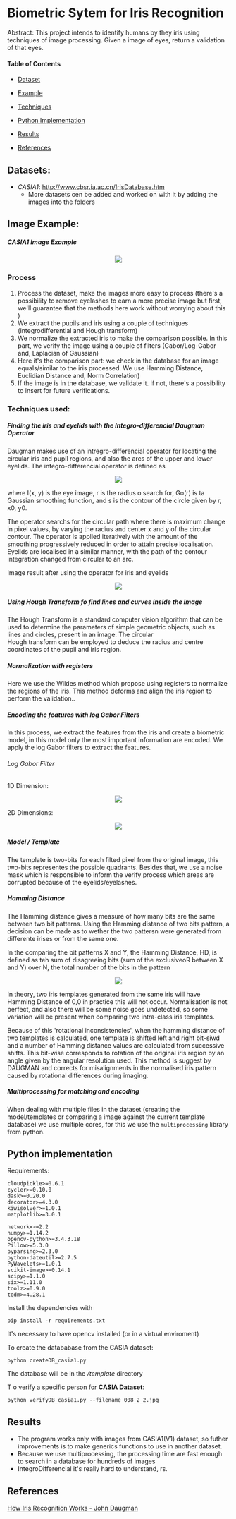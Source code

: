 # Biometric Sytem for Iris Recognition

Abstract: This project intends to identify humans by they iris using techniques of image processing. Given a image of eyes, return a validation of that eyes.

#### Table of Contents

- [Dataset](#dataset)

- [Example](#example)

- [Techniques](#tech)

- [Python Implementation](#python)

- [Results](#result)

- [References](#references)

<div id='dataset' >

## **Datasets**:

- *CASIA1*: http://www.cbsr.ia.ac.cn/IrisDatabase.htm 
  * More datasets cen be added and worked on with it by adding the images into the folders 

<div id='example' />

## **Image Example:**

##### CASIA1 Image Example

<p align='center'>
    <img src='https://i.ibb.co/nmqb4pv/084-2-2.jpg' />
</p>

### Process


<div id='process' />

1) Process the dataset, make the images more easy to process (there's a possibility to remove eyelashes to earn a more precise image but first, we'll guarantee that the methods here work without worrying about this )
2) We extract the pupils and iris using a couple of techniques (integrodifferential and Hough transform)
3) We normalize the extracted iris to make the comparison possible. In this part, we verify the image using a couple of filters (Gabor/Log-Gabor and, Laplacian of Gaussian)
4) Here it's the comparison part: we check in the database for an image equals/similar to the iris processed. We use Hamming Distance, Euclidian Distance and, Norm Correlation)
5) If the image is in the database, we validate it. If not, there's a possibility to insert for future verifications.


<div id='tech' />

### Techniques used:

##### Finding the iris and eyelids with the Integro-differencial Daugman Operator

Daugman makes use of an intregro-differencial operator for locating the circular iris and pupil regions, and also the arcs of the upper and lower eyelids. The integro-differencial operator is defined as


<p align='center'>
    <img src='./equ1.png' />
</p>

where I(x, y) is the eye image, r is the radius o search for, Go(r) is ta Gaussian smoothing function, and s is the contour of the circle given by r, x0, y0.

The operator searchs for the circular path where there is maximum change in pixel values, by varying the radius and center x and y of the circular contour. The operator is applied iteratively with the amount of the smoothing progressively reduced in order to attain precise localisation. Eyelids are localised in a similar manner, with the path of the contour integration changed from circular to an arc.

Image result after using the operator for iris and eyelids

<p align='center'>
    <img src='./intrego-eye.jpg' />
</p>


##### Using Hough Transform fo find lines and curves inside the image


<div id='references' />The Hough Transform is a standard computer vision algorithm that can be used to determine the parameters of simple geometric objects, such as lines and circles, present in an image. The circular
<div id='example' />
 Hough transform can be employed to deduce the radius and centre coordinates of the pupil and iris region.

##### Normalization with registers

 Here we use the Wildes method which propose using registers to normalize the regions of the iris. This method deforms and align the iris region to perform the validation..

##### Encoding the features with log Gabor Filters

In this process, we extract the features from the iris and create a biometric model, in this model only the most important information are encoded. We apply the log Gabor filters to extract the features.

###### Log Gabor Filter

1D Dimension:


<p align='center'>
    <img src='./loggabor1D.jpg' />
</p>

2D Dimensions:


<p align='center'>
    <img src='./loggabor2D.jpg' />
</p>


##### Model / Template

 The template is two-bits for each filted pixel from the original image, this two-bits representes the possible quadrants. Besides that, we use a noise mask which is responsible to inform the verify process which areas are corrupted because of the eyelids/eyelashes.

##### Hamming Distance

The Hamming distance gives a measure of how many bits are the same between two bit patterns. Using the Hamming distance of two bits pattern, a decision can be made as to wether the two pattersn were generated from differente irises or from the same one.

In the comparing the bit patterns X and Y, the Hamming Distance, HD, is defined as teh sum of disagreeing bits (sum of the exclusiveoR between X and Y) over N, the total number of the bits in the pattern

<p align='center'>
    <img src='./hammin.jpg' />
</p>

In theory, two iris templates generated from the same iris will have Hamming Distance of 0,0 in practice this will not occur. Normalisation is not perfect, and also there will be some noise goes undetected, so some variation will be present when comparing two intra-class iris templates.

Because of this 'rotational inconsistencies', when the hamming distance of two templates is calculated, one template is shifted left and right bit-siwd and a number of Hamming distance values are calculated from successive shifts. This bit-wise corresponds to rotation of the original iris region by an angle given by the angular resolution used. This method is suggest by DAUGMAN and corrects for misalignments in the normalised iris pattern caused by rotational differences during imaging.

##### Multiprocessing for matching and encoding

 When dealing with multiple files in the dataset (creating the model/templates or comparing a image against the current template database) we use multiple cores, for this we use the ```multiprocessing``` library from python.


<div id='python' />

## Python implementation

Requirements:

```
cloudpickle>=0.6.1
cycler>=0.10.0
dask>=0.20.0
decorator>=4.3.0
kiwisolver>=1.0.1
matplotlib>=3.0.1

networkx>=2.2
numpy>=1.14.2
opencv-python>=3.4.3.18
Pillow>=5.3.0
pyparsing>=2.3.0
python-dateutil>=2.7.5
PyWavelets>=1.0.1
scikit-image>=0.14.1
scipy>=1.1.0
six>=1.11.0
toolz>=0.9.0
tqdm>=4.28.1
```

Install the dependencies with

```pip install -r requirements.txt```

 It's necessary to have opencv installed (or in a virtual enviroment)

To create the datababase from the  CASIA dataset: 

```python createDB_casia1.py ```

 The database will be in the */template* directory


T o verify a specific person for **CASIA Dataset**: 

```python verifyDB_casia1.py --filename 008_2_2.jpg```

<div id='result' />

## Results

- The program works only with images from CASIA1(V1) dataset, so futher improvements is to make generics functions to use in another dataset.
- Because we use multiprocessing, the processing time are fast enough to search in a database for hundreds of images
- IntegroDifferencial it's really hard to understand, rs.

## References

[How Iris Recognition Works - John Daugman](https://www.cl.cam.ac.uk/~jgd1000/csvt.pdf)
